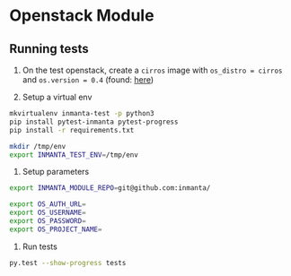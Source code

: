 # Openstack Module

## Running tests

1. On the test  openstack, create a `cirros` image with `os_distro = cirros` and `os.version = 0.4` (found: [here](http://download.cirros-cloud.net/0.4.0/cirros-0.4.0-x86_64-disk.img))

1. Setup a virtual env 

```bash
mkvirtualenv inmanta-test -p python3
pip install pytest-inmanta pytest-progress
pip install -r requirements.txt

mkdir /tmp/env
export INMANTA_TEST_ENV=/tmp/env
```

1. Setup parameters

```bash
export INMANTA_MODULE_REPO=git@github.com:inmanta/

export OS_AUTH_URL=
export OS_USERNAME=
export OS_PASSWORD=
export OS_PROJECT_NAME=
```

1. Run tests

```bash
py.test --show-progress tests
```
